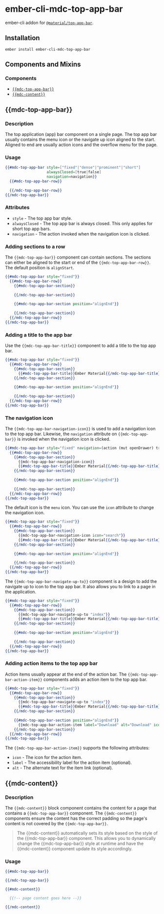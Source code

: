 ember-cli-mdc-top-app-bar
==========================

ember-cli addon for [`@material/top-app-bar`](https://github.com/material-components/material-components-web/tree/master/packages/mdc-top-app-bar).

Installation
------------

    ember install ember-cli-mdc-top-app-bar

Components and Mixins
-----------------------

### Components

* [`{{mdc-top-app-bar}}`](#mdc-top-app-bar)
* [`{{mdc-content}}`](#mdc-content)

{{mdc-top-app-bar}}
---------------------

### Description

The top application (app) bar component on a single page. The top app bar usually contains
the menu icon or the navigate up icon aligned to the start. Aligned to end are usually action
icons and the overflow menu for the page.

### Usage

```handlebars
{{#mdc-top-app-bar style=["fixed"|"dense"|"prominent"|"short"]
                   alwaysClosed=[true|false]
                   navigation=navigation}}
  {{#mdc-top-app-bar-row}}
  
  {{/mdc-top-app-bar-row}}
{{/mdc-top-app-bar}}
```

### Attributes

* `style` - The top app bar style.
* `alwaysClosed` - The top app bar is always closed. This only applies for short top app bars.
* `navigation` - The action invoked when the navigation icon is clicked.

### Adding sections to a row

The `{{mdc-top-app-bar}}` component can contain sections. The sections can either be aligned
to the start or end of the `{{mdc-top-app-bar-row}}`. The default position is `alignStart`.

```handlebars
{{#mdc-top-app-bar style="fixed"}}
  {{#mdc-top-app-bar-row}}
    {{#mdc-top-app-bar-section}}
    
    {{/mdc-top-app-bar-section}}
  
    {{#mdc-top-app-bar-section position="alignEnd"}}
    
    {{/mdc-top-app-bar-section}}
  {{/mdc-top-app-bar-row}}
{{/mdc-top-app-bar}}
```

### Adding a title to the app bar

Use the `{{mdc-top-app-bar-title}}` component to add a title to the top app bar.

```handlebars
{{#mdc-top-app-bar style="fixed"}}
  {{#mdc-top-app-bar-row}}
    {{#mdc-top-app-bar-section}}
      {{#mdc-top-app-bar-title}}Ember Material{{/mdc-top-app-bar-title}}
    {{/mdc-top-app-bar-section}}
  
    {{#mdc-top-app-bar-section position="alignEnd"}}
    
    {{/mdc-top-app-bar-section}}
  {{/mdc-top-app-bar-row}}
{{/mdc-top-app-bar}}
```

### The navigation icon

The `{{mdc-top-app-bar-navigation-icon}}` is used to add a navigation icon to the top app bar.
Likewise, the `navigation` attribute on `{{mdc-top-app-bar}}` is invoked when the navigation
icon is clicked.

```handlebars
{{#mdc-top-app-bar style="fixed" navigation=(action (mut openDrawer) true)}}
  {{#mdc-top-app-bar-row}}
    {{#mdc-top-app-bar-section}}
      {{mdc-top-app-bar-navigation-icon}}
      {{#mdc-top-app-bar-title}}Ember Material{{/mdc-top-app-bar-title}}
    {{/mdc-top-app-bar-section}}
  
    {{#mdc-top-app-bar-section position="alignEnd"}}
    
    {{/mdc-top-app-bar-section}}
  {{/mdc-top-app-bar-row}}
{{/mdc-top-app-bar}}
```

The default icon is the `menu` icon. You can use the `icon` attribute to change
the navigation icon.

```handlebars
{{#mdc-top-app-bar style="fixed"}}
  {{#mdc-top-app-bar-row}}
    {{#mdc-top-app-bar-section}}
      {{mdc-top-app-bar-navigation-icon icon="search"}}
      {{#mdc-top-app-bar-title}}Ember Material{{/mdc-top-app-bar-title}}
    {{/mdc-top-app-bar-section}}
  
    {{#mdc-top-app-bar-section position="alignEnd"}}
    
    {{/mdc-top-app-bar-section}}
  {{/mdc-top-app-bar-row}}
{{/mdc-top-app-bar}}
```

The `{{mdc-top-app-bar-navigate-up-to}}` component is a design to add the navigate
up to icon to the top app bar. It also allows you to link to a page in the application.

```handlebars
{{#mdc-top-app-bar style="fixed"}}
  {{#mdc-top-app-bar-row}}
    {{#mdc-top-app-bar-section}}
      {{mdc-top-app-bar-navigate-up-to "index"}}
      {{#mdc-top-app-bar-title}}Ember Material{{/mdc-top-app-bar-title}}
    {{/mdc-top-app-bar-section}}
  
    {{#mdc-top-app-bar-section position="alignEnd"}}
    
    {{/mdc-top-app-bar-section}}
  {{/mdc-top-app-bar-row}}
{{/mdc-top-app-bar}}
```

### Adding action items to the top app bar

Action items usually appear at the end of the action bar. The `{{mdc-top-app-bar-action-item}}`
components adds an action item to the top app bar.

```handlebars
{{#mdc-top-app-bar style="fixed"}}
  {{#mdc-top-app-bar-row}}
    {{#mdc-top-app-bar-section}}
      {{mdc-top-app-bar-navigate-up-to "index"}}
      {{#mdc-top-app-bar-title}}Ember Material{{/mdc-top-app-bar-title}}
    {{/mdc-top-app-bar-section}}
  
    {{#mdc-top-app-bar-section position="alignEnd"}}
      {{mdc-top-app-bar-action-item label="Download" alt="Download" icon="file_download"}}
    {{/mdc-top-app-bar-section}}
  {{/mdc-top-app-bar-row}}
{{/mdc-top-app-bar}}
```

The `{{mdc-top-app-bar-action-item}}` supports the following attributes:

* `icon` - The icon for the action item.
* `label` - The accessibility label for the action item (optional).
* `alt` - The alternate text for the item link (optional).

{{mdc-content}}
---------------------

### Description

The `{{mdc-content}}` block component contains the content for a page that contains a
`{{mdc-top-app-bar}}` component. The `{{mdc-content}}` components ensure the content
has the correct padding so the page's content is not covered by the `{{mdc-top-app-bar}}`.

> The {{mdc-content}} automatically sets its style based on the style of the {{mdc-top-app-bar}}
> component. This allows you to dynamically change the {{mdc-top-app-bar}} style at runtime and
> have the {{mdc-content}} component update its style accordingly.

### Usage

```handlebars
{{#mdc-top-app-bar}}

{{/mdc-top-app-bar}}

{{#mdc-content}}

  {{!-- page content goes here --}}

{{/mdc-content}}
```
